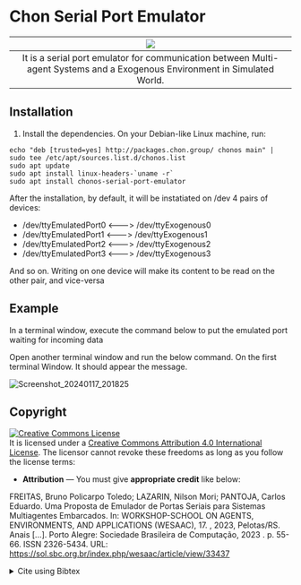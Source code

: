 # Chon Serial Port Emulator
|![](.imgs/cover.png)|
|:-:|
|It is a serial port emulator for communication between Multi-agent Systems and a Exogenous Environment in Simulated World.|

## Installation
1) Install the dependencies. On your Debian-like Linux machine, run:

```console
echo "deb [trusted=yes] http://packages.chon.group/ chonos main" | sudo tee /etc/apt/sources.list.d/chonos.list
sudo apt update
sudo apt install linux-headers-`uname -r`
sudo apt install chonos-serial-port-emulator
```

After the installation, by default, it will be instatiated on /dev 4 pairs of devices:

- /dev/ttyEmulatedPort0 <---> /dev/ttyExogenous0
- /dev/ttyEmulatedPort1 <---> /dev/ttyExogenous1
- /dev/ttyEmulatedPort2 <---> /dev/ttyExogenous2
- /dev/ttyEmulatedPort3 <---> /dev/ttyExogenous3

And so on. Writing on one device will make its content to be read on the other pair, and vice-versa

## Example
In a terminal window, execute the command below to put the emulated port waiting for incoming data

Open another terminal window and run the below command. On the first terminal Window. It should appear the message.

![Screenshot_20240117_201825](https://github.com/chon-group/dpkg-virtualport-driver/assets/32855001/3aefe904-f3cd-49a9-a6e8-91eeb423b245)

## Copyright
<a rel="license" href="http://creativecommons.org/licenses/by/4.0/"><img alt="Creative Commons License" style="border-width:0" src="https://i.creativecommons.org/l/by/4.0/88x31.png" /></a><br />It is licensed under a <a rel="license" href="http://creativecommons.org/licenses/by/4.0/">Creative Commons Attribution 4.0 International License</a>. The licensor cannot revoke these freedoms as long as you follow the license terms:

* __Attribution__ — You must give __appropriate credit__ like below:

FREITAS, Bruno Policarpo Toledo; LAZARIN, Nilson Mori; PANTOJA, Carlos Eduardo. Uma Proposta de Emulador de Portas Seriais para Sistemas Multiagentes Embarcados. In: WORKSHOP-SCHOOL ON AGENTS, ENVIRONMENTS, AND APPLICATIONS (WESAAC), 17. , 2023, Pelotas/RS. Anais [...]. Porto Alegre: Sociedade Brasileira de Computação, 2023 . p. 55-66. ISSN 2326-5434. URL: https://sol.sbc.org.br/index.php/wesaac/article/view/33437


<details>
<summary> Cite using Bibtex </summary>


```
@inproceedings{wesaac,
 author = {Bruno Freitas and Nilson Lazarin and Carlos Pantoja},
 title = {Uma Proposta de Emulador de Portas Seriais para Sistemas Multiagentes Embarcados},
 booktitle = {Proceedings of the 17th Workshop-School on Agents, Environments, and Applications},
 location = {Pelotas/RS},
 year = {2023},
 keywords = {},
 issn = {2326-5434},
 pages = {55--66},
 publisher = {SBC},
 address = {Porto Alegre, RS, Brasil},
 url = {https://sol.sbc.org.br/index.php/wesaac/article/view/33437}
}

```
</details>
